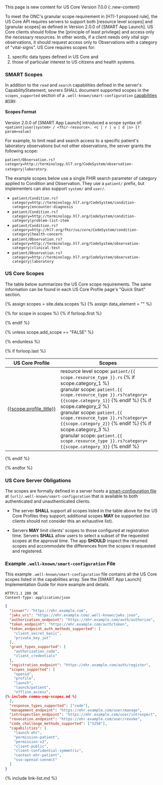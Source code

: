 
This page is new content for US Core Version 7.0.0
{:.new-content}

To meet the ONC's granular scope requirement in [HTI-1 proposed rule], the US Core API requires servers to support both [resource level scopes] and [granular scopes] as defined in Version 2.0.0 of [SMART App Launch]. US Core clients should follow the [principle of least privilege] and access only the necessary resources. In other words, if a client needs only vital sign observations, it should request access only to Observations with a category of "vital-signs". US Core requires scopes for:

1. specific data types defined in US Core and 
2. those of particular interest to US citizens and health systems.

### SMART Scopes

In addition to the `read` and `search` capabilities defined in the server's CapabilityStatement,
sevrers SHALL document supported scopes in the `scopes_supported` section of a `.well-known/smart-configuration` [capabilities array](https://build.fhir.org/ig/HL7/smart-app-launch/conformance.html#launch-context-for-standalone-launch).

#### Scopes Format
Version 2.0.0 of [SMART App Launch] introduced a scope syntax of: `<patient|user|system> / <fhir-resource>. <c | r | u | d |s> [?param=value]`

For example, to limit read and search access to a specific patient's laboratory observations but not other observations, the server grants the following scope:

`patient/Observation.rs?category=http://terminology.hl7.org/CodeSystem/observation-category|laboratory`.



The example scopes below use a single FHIR search parameter of category applied to Condition and Observation. They use a `patient/` prefix, but implementers can also support `system/` and `user/`.

* `patient/Condition.rs?category=http://terminology.hl7.org/CodeSystem/condition-category|encounter-diagnosis`
* `patient/Condition.rs?category=http://terminology.hl7.org/CodeSystem/condition-category|problem-list-item`
* `patient/Condition.rs?category=http://hl7.org/fhir/us/core/CodeSystem/condition-category|health-concern`
* `patient/Observation.rs?category=http://terminology.hl7.org/CodeSystem/observation-category|clinical-test`
* `patient/Observation.rs?category=http://terminology.hl7.org/CodeSystem/observation-category|laboratory`

### US Core Scopes

The table below summarizes the US Core scope requirements. The same information can be found in each US Core Profile page's "Quick Start" section.

<!-- This liquid script creates a US Core scope requirements table using input data from input/data/scopes.csv -->

{% assign scopes = site.data.scopes %}
{% assign data_element = "" %}

{% for scope in scopes %}
{% if forloop.first %}

<table class="grid">
<thead>
<tr>
<th>US Core Profile</th>
<th>Scopes</th>
</tr>
</thead>
<tbody>
{% endif %}

{% unless scope.add_scope == "FALSE" %}
<tr>
<td><a href="{{scope.page_path}}">{{scope.profile_title}}</a></td>
<td>
resource level scope: <code>patient/{{ scope.resource_type }}.rs</code>
{% if scope.category_1 %}
  <br />granular scope: <code>patient.{{ scope.resource_type }}.rs?category={{scope.category_1}}</code>
  {% endif %}
  {% if scope.category_2 %}
  <br />granular scope: <code>patient.{{ scope.resource_type }}.rs?category={{scope.category_2}}</code>
  {% endif %}
  {% if scope.category_3 %}
  <br />granular scope: <code>patient.{{ scope.resource_type }}.rs?category={{scope.category_3}}</code>
  {% endif %}
</td>
</tr>
{% endunless %}

{% if forloop.last %}
</tbody>
</table>
{% endif %}

{% endfor %}

 

### US Core Server Obligations

The scopes are formally defined in a server hosts a [smart-configuration file](http://www.hl7.org/fhir/smart-app-launch/conformance.html#using-well-known) at `[url]/.well-known/smart-configuration` that is available to both authenticated and unauthenticated clients. 

- The server **SHALL** support all scopes listed in the table above for the US Core Profiles they support; additional scopes **MAY** be supported (so clients should not consider this an exhaustive list). 

- Servers **MAY** limit clients' scopes to those configured at registration time. Servers **SHALL** allow users to select a subset of the requested scopes at the approval time. The app **SHOULD** inspect the returned scopes and accommodate the differences from the scopes it requested and registered.

### Example `.well-known/smart-configuration` File

This example `.well-known/smart-configuration` file contains all the US Core scopes listed in the capabilities array.  See the [SMART App Launch] Implementation Guide for more example and details.


~~~http
HTTP/1.1 200 OK
Content-Type: application/json
~~~

~~~json
{
  "issuer": "https://ehr.example.com",
  "jwks_uri": "https://ehr.example.com/.well-known/jwks.json",
  "authorization_endpoint": "https://ehr.example.com/auth/authorize",
  "token_endpoint": "https://ehr.example.com/auth/token",
  "token_endpoint_auth_methods_supported": [
    "client_secret_basic",
    "private_key_jwt"
  ],
  "grant_types_supported": [
    "authorization_code",
    "client_credentials"
  ],
  "registration_endpoint": "https://ehr.example.com/auth/register",
  "scopes_supported": [
    "openid",
    "profile",
    "launch",
    "launch/patient",
    "offline_access",
{% include comma-sep-scopes.md %}
  ],
  "response_types_supported": ["code"],
  "management_endpoint": "https://ehr.example.com/user/manage",
  "introspection_endpoint": "https://ehr.example.com/user/introspect",
  "revocation_endpoint": "https://ehr.example.com/user/revoke",
  "code_challenge_methods_supported": ["S256"],
  "capabilities": [
    "launch-ehr",
    "permission-patient",
    "permission-v2",
    "client-public",
    "client-confidential-symmetric",
    "context-ehr-patient",
    "sso-openid-connect"
  ]
}
~~~
 

{% include link-list.md %}




